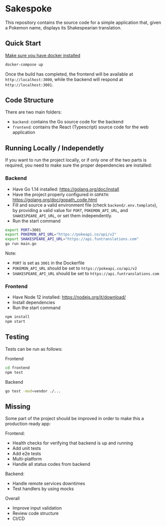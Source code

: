 # Sakespoke

This repository contains the source code for a simple application that, given a Pokemon name, displays its Shakespearian translation.

## Quick Start

[Make sure you have docker installed](https://docs.docker.com/get-docker/)

```sh
docker-compose up
```

Once the build has completed, the frontend will be available at `http://localhost:3000`, while the backend will respond at `http://localhost:3001`.

## Code Structure

There are two main folders:

- `backend`: contains the Go source code for the backend
- `frontend`: contains the React (Typescript) source code for the web application

## Running Locally / Independetly

If you want to run the project locally, or if only one of the two parts is required, you need to make sure the proper dependencies are installed:

### Backend

- Have Go 1.14 installed: https://golang.org/doc/install
- Have the project properly configured in `GOPATH`: https://golang.org/doc/gopath_code.html
- Fill and source a valid environment file (check `backend/.env.template`), by providing a valid value for `PORT`, `POKEMON_API_URL`, and `SHAKESPEARE_API_URL`, or set them independently.
- Run the start command

```sh
export PORT=3001
export POKEMON_API_URL="https://pokeapi.co/api/v2"
export SHAKESPEARE_API_URL="https://api.funtranslations.com"
go run main.go
```

Note:

- `PORT` is set as `3001` in the Dockerfile
- `POKEMON_API_URL` should be set to `https://pokeapi.co/api/v2`
- `SHAKESPEARE_API_URL` should be set to `https://api.funtranslations.com`

### Frontend

- Have Node 12 installed: https://nodejs.org/it/download/
- Install dependencies
- Run the start command

```sh
npm install
npm start
```

## Testing

Tests can be run as follows:

Frontend

```sh
cd frontend
npm test
```

Backend

```sh
go test -mod=vendor ./...
```

## Missing

Some part of the project should be improved in order to make this a production ready app:

Frontend:

- Health checks for verifying that backend is up and running
- Add unit tests
- Add e2e tests
- Multi-platform
- Handle all status codes from backend

Backend:

- Handle remote services downtimes
- Test handlers by using mocks

Overall

- Improve input validation
- Review code structure
- CI/CD
